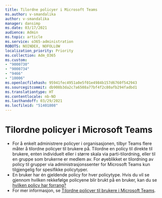 ```yaml
---
title: Tilordne policyer i Microsoft Teams
ms.author: v-smandalika
author: v-smandalika
manager: dansimp
ms.date: 03/17/2021
audience: Admin
ms.topic: article
ms.service: o365-administration
ROBOTS: NOINDEX, NOFOLLOW
localization_priority: Priority
ms.collection: Adm_O365
ms.custom:
- "9000730"
- "9000734"
- "9466"
- "10006"
ms.openlocfilehash: 95941fec4951a0e5f01e4984b157d6760f542943
ms.sourcegitcommit: db908b3da2c7a6508a77bf4f2c80afb294fadbd1
ms.translationtype: HT
ms.contentlocale: nb-NO
ms.lasthandoff: 03/29/2021
ms.locfileid: "51401808"
---
```

# <a name="assign-policies-in-microsoft-teams"></a>Tilordne policyer i Microsoft Teams

- For å enkelt administrere policyer i organisasjonen, tilbyr Teams flere måter å tilordne policyer til brukere på. Tilordne en policy til direkte til brukere, enten individuelt eller i større skala via parti-tilordning, eller til en gruppe som brukerne er medlem av.  For øyeblikket er tilordning av policy til grupper via administrasjonssenter for Microsoft Teams kun tilgjengelig for spesifikke policytyper. 
- En bruker har én gjeldende policy for hver policytype. Hvis du vil se gjennom hvilken rekkefølge policyene blir brukt på en bruker, kan du se [hvilken policy har forrang?](https://docs.microsoft.com/microsoftteams/assign-policies#which-policy-takes-precedence)
- For mer informasjon, se [Tilordne policyer til brukere i Microsoft Teams](https://docs.microsoft.com/microsoftteams/assign-policies).
